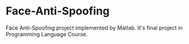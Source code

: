 # Face-Anti-Spoofing
Face Anti-Spoofing project implemented by Matlab. It's final project in Programming Language Course.
